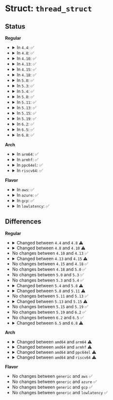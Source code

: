 # Struct: <code>thread_struct</code>

## Status
<b>Regular</b>
<ul>
<li>
<details>
<summary>In <code>4.4</code>: ✅</summary>

```c
struct thread_struct {
    struct desc_struct tls_array[3];
    long unsigned int sp0;
    long unsigned int sp;
    short unsigned int es;
    short unsigned int ds;
    short unsigned int fsindex;
    short unsigned int gsindex;
    long unsigned int fs;
    long unsigned int gs;
    struct perf_event * ptrace_bps[4];
    long unsigned int debugreg6;
    long unsigned int ptrace_dr7;
    long unsigned int cr2;
    long unsigned int trap_nr;
    long unsigned int error_code;
    long unsigned int *io_bitmap_ptr;
    long unsigned int iopl;
    unsigned int io_bitmap_max;
    struct fpu fpu;
};
```
</details>
</li>
<li>
<details>
<summary>In <code>4.8</code>: ✅</summary>

```c
struct thread_struct {
    struct desc_struct tls_array[3];
    long unsigned int sp0;
    long unsigned int sp;
    short unsigned int es;
    short unsigned int ds;
    short unsigned int fsindex;
    short unsigned int gsindex;
    long unsigned int fsbase;
    long unsigned int gsbase;
    struct perf_event * ptrace_bps[4];
    long unsigned int debugreg6;
    long unsigned int ptrace_dr7;
    long unsigned int cr2;
    long unsigned int trap_nr;
    long unsigned int error_code;
    long unsigned int *io_bitmap_ptr;
    long unsigned int iopl;
    unsigned int io_bitmap_max;
    mm_segment_t addr_limit;
    unsigned int sig_on_uaccess_err;
    unsigned int uaccess_err;
    struct fpu fpu;
};
```
</details>
</li>
<li>
<details>
<summary>In <code>4.10</code>: ✅</summary>

```c
struct thread_struct {
    struct desc_struct tls_array[3];
    long unsigned int sp0;
    long unsigned int sp;
    short unsigned int es;
    short unsigned int ds;
    short unsigned int fsindex;
    short unsigned int gsindex;
    u32 status;
    long unsigned int fsbase;
    long unsigned int gsbase;
    struct perf_event * ptrace_bps[4];
    long unsigned int debugreg6;
    long unsigned int ptrace_dr7;
    long unsigned int cr2;
    long unsigned int trap_nr;
    long unsigned int error_code;
    long unsigned int *io_bitmap_ptr;
    long unsigned int iopl;
    unsigned int io_bitmap_max;
    mm_segment_t addr_limit;
    unsigned int sig_on_uaccess_err;
    unsigned int uaccess_err;
    struct fpu fpu;
};
```
</details>
</li>
<li>
<details>
<summary>In <code>4.13</code>: ✅</summary>

```c
struct thread_struct {
    struct desc_struct tls_array[3];
    long unsigned int sp0;
    long unsigned int sp;
    short unsigned int es;
    short unsigned int ds;
    short unsigned int fsindex;
    short unsigned int gsindex;
    u32 status;
    long unsigned int fsbase;
    long unsigned int gsbase;
    struct perf_event * ptrace_bps[4];
    long unsigned int debugreg6;
    long unsigned int ptrace_dr7;
    long unsigned int cr2;
    long unsigned int trap_nr;
    long unsigned int error_code;
    long unsigned int *io_bitmap_ptr;
    long unsigned int iopl;
    unsigned int io_bitmap_max;
    mm_segment_t addr_limit;
    unsigned int sig_on_uaccess_err;
    unsigned int uaccess_err;
    struct fpu fpu;
};
```
</details>
</li>
<li>
<details>
<summary>In <code>4.15</code>: ✅</summary>

```c
struct thread_struct {
    struct desc_struct tls_array[3];
    long unsigned int sp;
    short unsigned int es;
    short unsigned int ds;
    short unsigned int fsindex;
    short unsigned int gsindex;
    long unsigned int fsbase;
    long unsigned int gsbase;
    struct perf_event * ptrace_bps[4];
    long unsigned int debugreg6;
    long unsigned int ptrace_dr7;
    long unsigned int cr2;
    long unsigned int trap_nr;
    long unsigned int error_code;
    long unsigned int *io_bitmap_ptr;
    long unsigned int iopl;
    unsigned int io_bitmap_max;
    mm_segment_t addr_limit;
    unsigned int sig_on_uaccess_err;
    unsigned int uaccess_err;
    struct fpu fpu;
};
```
</details>
</li>
<li>
<details>
<summary>In <code>4.18</code>: ✅</summary>

```c
struct thread_struct {
    struct desc_struct tls_array[3];
    long unsigned int sp;
    short unsigned int es;
    short unsigned int ds;
    short unsigned int fsindex;
    short unsigned int gsindex;
    long unsigned int fsbase;
    long unsigned int gsbase;
    struct perf_event * ptrace_bps[4];
    long unsigned int debugreg6;
    long unsigned int ptrace_dr7;
    long unsigned int cr2;
    long unsigned int trap_nr;
    long unsigned int error_code;
    long unsigned int *io_bitmap_ptr;
    long unsigned int iopl;
    unsigned int io_bitmap_max;
    mm_segment_t addr_limit;
    unsigned int sig_on_uaccess_err;
    unsigned int uaccess_err;
    struct fpu fpu;
};
```
</details>
</li>
<li>
<details>
<summary>In <code>5.0</code>: ✅</summary>

```c
struct thread_struct {
    struct desc_struct tls_array[3];
    long unsigned int sp;
    short unsigned int es;
    short unsigned int ds;
    short unsigned int fsindex;
    short unsigned int gsindex;
    long unsigned int fsbase;
    long unsigned int gsbase;
    struct perf_event * ptrace_bps[4];
    long unsigned int debugreg6;
    long unsigned int ptrace_dr7;
    long unsigned int cr2;
    long unsigned int trap_nr;
    long unsigned int error_code;
    long unsigned int *io_bitmap_ptr;
    long unsigned int iopl;
    unsigned int io_bitmap_max;
    mm_segment_t addr_limit;
    unsigned int sig_on_uaccess_err;
    unsigned int uaccess_err;
    struct fpu fpu;
};
```
</details>
</li>
<li>
<details>
<summary>In <code>5.3</code>: ✅</summary>

```c
struct thread_struct {
    struct desc_struct tls_array[3];
    long unsigned int sp;
    short unsigned int es;
    short unsigned int ds;
    short unsigned int fsindex;
    short unsigned int gsindex;
    long unsigned int fsbase;
    long unsigned int gsbase;
    struct perf_event * ptrace_bps[4];
    long unsigned int debugreg6;
    long unsigned int ptrace_dr7;
    long unsigned int cr2;
    long unsigned int trap_nr;
    long unsigned int error_code;
    long unsigned int *io_bitmap_ptr;
    long unsigned int iopl;
    unsigned int io_bitmap_max;
    mm_segment_t addr_limit;
    unsigned int sig_on_uaccess_err;
    unsigned int uaccess_err;
    struct fpu fpu;
};
```
</details>
</li>
<li>
<details>
<summary>In <code>5.4</code>: ✅</summary>

```c
struct thread_struct {
    struct desc_struct tls_array[3];
    long unsigned int sp;
    short unsigned int es;
    short unsigned int ds;
    short unsigned int fsindex;
    short unsigned int gsindex;
    long unsigned int fsbase;
    long unsigned int gsbase;
    struct perf_event * ptrace_bps[4];
    long unsigned int debugreg6;
    long unsigned int ptrace_dr7;
    long unsigned int cr2;
    long unsigned int trap_nr;
    long unsigned int error_code;
    long unsigned int *io_bitmap_ptr;
    long unsigned int iopl;
    unsigned int io_bitmap_max;
    mm_segment_t addr_limit;
    unsigned int sig_on_uaccess_err;
    unsigned int uaccess_err;
    struct fpu fpu;
};
```
</details>
</li>
<li>
<details>
<summary>In <code>5.8</code>: ✅</summary>

```c
struct thread_struct {
    struct desc_struct tls_array[3];
    long unsigned int sp;
    short unsigned int es;
    short unsigned int ds;
    short unsigned int fsindex;
    short unsigned int gsindex;
    long unsigned int fsbase;
    long unsigned int gsbase;
    struct perf_event * ptrace_bps[4];
    long unsigned int debugreg6;
    long unsigned int ptrace_dr7;
    long unsigned int cr2;
    long unsigned int trap_nr;
    long unsigned int error_code;
    struct io_bitmap *io_bitmap;
    long unsigned int iopl_emul;
    mm_segment_t addr_limit;
    unsigned int sig_on_uaccess_err;
    struct fpu fpu;
};
```
</details>
</li>
<li>
<details>
<summary>In <code>5.11</code>: ✅</summary>

```c
struct thread_struct {
    struct desc_struct tls_array[3];
    long unsigned int sp;
    short unsigned int es;
    short unsigned int ds;
    short unsigned int fsindex;
    short unsigned int gsindex;
    long unsigned int fsbase;
    long unsigned int gsbase;
    struct perf_event * ptrace_bps[4];
    long unsigned int virtual_dr6;
    long unsigned int ptrace_dr7;
    long unsigned int cr2;
    long unsigned int trap_nr;
    long unsigned int error_code;
    struct io_bitmap *io_bitmap;
    long unsigned int iopl_emul;
    unsigned int sig_on_uaccess_err;
    struct fpu fpu;
};
```
</details>
</li>
<li>
<details>
<summary>In <code>5.13</code>: ✅</summary>

```c
struct thread_struct {
    struct desc_struct tls_array[3];
    long unsigned int sp;
    short unsigned int es;
    short unsigned int ds;
    short unsigned int fsindex;
    short unsigned int gsindex;
    long unsigned int fsbase;
    long unsigned int gsbase;
    struct perf_event * ptrace_bps[4];
    long unsigned int virtual_dr6;
    long unsigned int ptrace_dr7;
    long unsigned int cr2;
    long unsigned int trap_nr;
    long unsigned int error_code;
    struct io_bitmap *io_bitmap;
    long unsigned int iopl_emul;
    unsigned int sig_on_uaccess_err;
    struct fpu fpu;
};
```
</details>
</li>
<li>
<details>
<summary>In <code>5.15</code>: ✅</summary>

```c
struct thread_struct {
    struct desc_struct tls_array[3];
    long unsigned int sp;
    short unsigned int es;
    short unsigned int ds;
    short unsigned int fsindex;
    short unsigned int gsindex;
    long unsigned int fsbase;
    long unsigned int gsbase;
    struct perf_event * ptrace_bps[4];
    long unsigned int virtual_dr6;
    long unsigned int ptrace_dr7;
    long unsigned int cr2;
    long unsigned int trap_nr;
    long unsigned int error_code;
    struct io_bitmap *io_bitmap;
    long unsigned int iopl_emul;
    unsigned int iopl_warn;
    unsigned int sig_on_uaccess_err;
    u32 pkru;
    struct fpu fpu;
};
```
</details>
</li>
<li>
<details>
<summary>In <code>5.19</code>: ✅</summary>

```c
struct thread_struct {
    struct desc_struct tls_array[3];
    long unsigned int sp;
    short unsigned int es;
    short unsigned int ds;
    short unsigned int fsindex;
    short unsigned int gsindex;
    long unsigned int fsbase;
    long unsigned int gsbase;
    struct perf_event * ptrace_bps[4];
    long unsigned int virtual_dr6;
    long unsigned int ptrace_dr7;
    long unsigned int cr2;
    long unsigned int trap_nr;
    long unsigned int error_code;
    struct io_bitmap *io_bitmap;
    long unsigned int iopl_emul;
    unsigned int iopl_warn;
    unsigned int sig_on_uaccess_err;
    u32 pkru;
    struct fpu fpu;
};
```
</details>
</li>
<li>
<details>
<summary>In <code>6.2</code>: ✅</summary>

```c
struct thread_struct {
    struct desc_struct tls_array[3];
    long unsigned int sp;
    short unsigned int es;
    short unsigned int ds;
    short unsigned int fsindex;
    short unsigned int gsindex;
    long unsigned int fsbase;
    long unsigned int gsbase;
    struct perf_event * ptrace_bps[4];
    long unsigned int virtual_dr6;
    long unsigned int ptrace_dr7;
    long unsigned int cr2;
    long unsigned int trap_nr;
    long unsigned int error_code;
    struct io_bitmap *io_bitmap;
    long unsigned int iopl_emul;
    unsigned int iopl_warn;
    unsigned int sig_on_uaccess_err;
    u32 pkru;
    struct fpu fpu;
};
```
</details>
</li>
<li>
<details>
<summary>In <code>6.5</code>: ✅</summary>

```c
struct thread_struct {
    struct desc_struct tls_array[3];
    long unsigned int sp;
    short unsigned int es;
    short unsigned int ds;
    short unsigned int fsindex;
    short unsigned int gsindex;
    long unsigned int fsbase;
    long unsigned int gsbase;
    struct perf_event * ptrace_bps[4];
    long unsigned int virtual_dr6;
    long unsigned int ptrace_dr7;
    long unsigned int cr2;
    long unsigned int trap_nr;
    long unsigned int error_code;
    struct io_bitmap *io_bitmap;
    long unsigned int iopl_emul;
    unsigned int iopl_warn;
    unsigned int sig_on_uaccess_err;
    u32 pkru;
    struct fpu fpu;
};
```
</details>
</li>
<li>
<details>
<summary>In <code>6.8</code>: ✅</summary>

```c
struct thread_struct {
    struct desc_struct tls_array[3];
    long unsigned int sp;
    short unsigned int es;
    short unsigned int ds;
    short unsigned int fsindex;
    short unsigned int gsindex;
    long unsigned int fsbase;
    long unsigned int gsbase;
    struct perf_event * ptrace_bps[4];
    long unsigned int virtual_dr6;
    long unsigned int ptrace_dr7;
    long unsigned int cr2;
    long unsigned int trap_nr;
    long unsigned int error_code;
    struct io_bitmap *io_bitmap;
    long unsigned int iopl_emul;
    unsigned int iopl_warn;
    unsigned int sig_on_uaccess_err;
    u32 pkru;
    long unsigned int features;
    long unsigned int features_locked;
    struct thread_shstk shstk;
    struct fpu fpu;
};
```
</details>
</li>
</ul>
<b>Arch</b>
<ul>
<li>
<details>
<summary>In <code>arm64</code>: ✅</summary>

```c
struct thread_struct {
    struct cpu_context cpu_context;
    struct (anon) uw;
    unsigned int fpsimd_cpu;
    void *sve_state;
    unsigned int sve_vl;
    unsigned int sve_vl_onexec;
    long unsigned int fault_address;
    long unsigned int fault_code;
    struct debug_info debug;
    struct ptrauth_keys keys_user;
};
```
</details>
</li>
<li>
<details>
<summary>In <code>armhf</code>: ✅</summary>

```c
struct thread_struct {
    long unsigned int address;
    long unsigned int trap_no;
    long unsigned int error_code;
    struct debug_info debug;
};
```
</details>
</li>
<li>
<details>
<summary>In <code>ppc64el</code>: ✅</summary>

```c
struct thread_struct {
    long unsigned int ksp;
    long unsigned int ksp_vsid;
    struct pt_regs *regs;
    mm_segment_t addr_limit;
    struct debug_reg debug;
    struct thread_fp_state fp_state;
    struct thread_fp_state *fp_save_area;
    int fpexc_mode;
    unsigned int align_ctl;
    struct perf_event * ptrace_bps[1];
    struct perf_event *last_hit_ubp;
    struct arch_hw_breakpoint hw_brk;
    long unsigned int trap_nr;
    u8 load_slb;
    u8 load_fp;
    u8 load_vec;
    struct thread_vr_state vr_state;
    struct thread_vr_state *vr_save_area;
    long unsigned int vrsave;
    int used_vr;
    int used_vsr;
    u8 load_tm;
    u64 tm_tfhar;
    u64 tm_texasr;
    u64 tm_tfiar;
    struct pt_regs ckpt_regs;
    long unsigned int tm_tar;
    long unsigned int tm_ppr;
    long unsigned int tm_dscr;
    struct thread_fp_state ckfp_state;
    struct thread_vr_state ckvr_state;
    long unsigned int ckvrsave;
    long unsigned int dscr;
    long unsigned int fscr;
    int dscr_inherit;
    long unsigned int tidr;
    long unsigned int tar;
    long unsigned int ebbrr;
    long unsigned int ebbhr;
    long unsigned int bescr;
    long unsigned int siar;
    long unsigned int sdar;
    long unsigned int sier;
    long unsigned int mmcr2;
    unsigned int mmcr0;
    unsigned int used_ebb;
    unsigned int used_vas;
};
```
</details>
</li>
<li>
<details>
<summary>In <code>riscv64</code>: ✅</summary>

```c
struct thread_struct {
    long unsigned int ra;
    long unsigned int sp;
    long unsigned int s[12];
    struct __riscv_d_ext_state fstate;
};
```
</details>
</li>
</ul>
<b>Flavor</b>
<ul>
<li>
<details>
<summary>In <code>aws</code>: ✅</summary>

```c
struct thread_struct {
    struct desc_struct tls_array[3];
    long unsigned int sp;
    short unsigned int es;
    short unsigned int ds;
    short unsigned int fsindex;
    short unsigned int gsindex;
    long unsigned int fsbase;
    long unsigned int gsbase;
    struct perf_event * ptrace_bps[4];
    long unsigned int debugreg6;
    long unsigned int ptrace_dr7;
    long unsigned int cr2;
    long unsigned int trap_nr;
    long unsigned int error_code;
    long unsigned int *io_bitmap_ptr;
    long unsigned int iopl;
    unsigned int io_bitmap_max;
    mm_segment_t addr_limit;
    unsigned int sig_on_uaccess_err;
    unsigned int uaccess_err;
    struct fpu fpu;
};
```
</details>
</li>
<li>
<details>
<summary>In <code>azure</code>: ✅</summary>

```c
struct thread_struct {
    struct desc_struct tls_array[3];
    long unsigned int sp;
    short unsigned int es;
    short unsigned int ds;
    short unsigned int fsindex;
    short unsigned int gsindex;
    long unsigned int fsbase;
    long unsigned int gsbase;
    struct perf_event * ptrace_bps[4];
    long unsigned int debugreg6;
    long unsigned int ptrace_dr7;
    long unsigned int cr2;
    long unsigned int trap_nr;
    long unsigned int error_code;
    long unsigned int *io_bitmap_ptr;
    long unsigned int iopl;
    unsigned int io_bitmap_max;
    mm_segment_t addr_limit;
    unsigned int sig_on_uaccess_err;
    unsigned int uaccess_err;
    struct fpu fpu;
};
```
</details>
</li>
<li>
<details>
<summary>In <code>gcp</code>: ✅</summary>

```c
struct thread_struct {
    struct desc_struct tls_array[3];
    long unsigned int sp;
    short unsigned int es;
    short unsigned int ds;
    short unsigned int fsindex;
    short unsigned int gsindex;
    long unsigned int fsbase;
    long unsigned int gsbase;
    struct perf_event * ptrace_bps[4];
    long unsigned int debugreg6;
    long unsigned int ptrace_dr7;
    long unsigned int cr2;
    long unsigned int trap_nr;
    long unsigned int error_code;
    long unsigned int *io_bitmap_ptr;
    long unsigned int iopl;
    unsigned int io_bitmap_max;
    mm_segment_t addr_limit;
    unsigned int sig_on_uaccess_err;
    unsigned int uaccess_err;
    struct fpu fpu;
};
```
</details>
</li>
<li>
<details>
<summary>In <code>lowlatency</code>: ✅</summary>

```c
struct thread_struct {
    struct desc_struct tls_array[3];
    long unsigned int sp;
    short unsigned int es;
    short unsigned int ds;
    short unsigned int fsindex;
    short unsigned int gsindex;
    long unsigned int fsbase;
    long unsigned int gsbase;
    struct perf_event * ptrace_bps[4];
    long unsigned int debugreg6;
    long unsigned int ptrace_dr7;
    long unsigned int cr2;
    long unsigned int trap_nr;
    long unsigned int error_code;
    long unsigned int *io_bitmap_ptr;
    long unsigned int iopl;
    unsigned int io_bitmap_max;
    mm_segment_t addr_limit;
    unsigned int sig_on_uaccess_err;
    unsigned int uaccess_err;
    struct fpu fpu;
};
```
</details>
</li>
</ul>

## Differences
<b>Regular</b>
<ul>
<li>
<details>
<summary>Changed between <code>4.4</code> and <code>4.8</code> ⚠️</summary>
<ul>
<li>
<b>Field added. </b>
<code>long unsigned int fsbase</code>
</li>
<li>
<b>Field added. </b>
<code>long unsigned int gsbase</code>
</li>
<li>
<b>Field added. </b>
<code>mm_segment_t addr_limit</code>
</li>
<li>
<b>Field added. </b>
<code>unsigned int sig_on_uaccess_err</code>
</li>
<li>
<b>Field added. </b>
<code>unsigned int uaccess_err</code>
</li>
<li>
<b>Field removed. </b>
<code>long unsigned int fs</code>
</li>
<li>
<b>Field removed. </b>
<code>long unsigned int gs</code>
</li>
</ul>
</details>
</li>
<li>
<details>
<summary>Changed between <code>4.8</code> and <code>4.10</code> ⚠️</summary>
<ul>
<li>
<b>Field added. </b>
<code>u32 status</code>
</li>
</ul>
</details>
</li>
<li>
No changes between <code>4.10</code> and <code>4.13</code> ✅
</li>
<li>
<details>
<summary>Changed between <code>4.13</code> and <code>4.15</code> ⚠️</summary>
<ul>
<li>
<b>Field removed. </b>
<code>long unsigned int sp0</code>
</li>
<li>
<b>Field removed. </b>
<code>u32 status</code>
</li>
</ul>
</details>
</li>
<li>
No changes between <code>4.15</code> and <code>4.18</code> ✅
</li>
<li>
No changes between <code>4.18</code> and <code>5.0</code> ✅
</li>
<li>
No changes between <code>5.0</code> and <code>5.3</code> ✅
</li>
<li>
No changes between <code>5.3</code> and <code>5.4</code> ✅
</li>
<li>
<details>
<summary>Changed between <code>5.4</code> and <code>5.8</code> ⚠️</summary>
<ul>
<li>
<b>Field added. </b>
<code>struct io_bitmap *io_bitmap</code>
</li>
<li>
<b>Field added. </b>
<code>long unsigned int iopl_emul</code>
</li>
<li>
<b>Field removed. </b>
<code>long unsigned int *io_bitmap_ptr</code>
</li>
<li>
<b>Field removed. </b>
<code>long unsigned int iopl</code>
</li>
<li>
<b>Field removed. </b>
<code>unsigned int io_bitmap_max</code>
</li>
<li>
<b>Field removed. </b>
<code>unsigned int uaccess_err</code>
</li>
</ul>
</details>
</li>
<li>
<details>
<summary>Changed between <code>5.8</code> and <code>5.11</code> ⚠️</summary>
<ul>
<li>
<b>Field added. </b>
<code>long unsigned int virtual_dr6</code>
</li>
<li>
<b>Field removed. </b>
<code>long unsigned int debugreg6</code>
</li>
<li>
<b>Field removed. </b>
<code>mm_segment_t addr_limit</code>
</li>
</ul>
</details>
</li>
<li>
No changes between <code>5.11</code> and <code>5.13</code> ✅
</li>
<li>
<details>
<summary>Changed between <code>5.13</code> and <code>5.15</code> ⚠️</summary>
<ul>
<li>
<b>Field added. </b>
<code>unsigned int iopl_warn</code>
</li>
<li>
<b>Field added. </b>
<code>u32 pkru</code>
</li>
</ul>
</details>
</li>
<li>
No changes between <code>5.15</code> and <code>5.19</code> ✅
</li>
<li>
No changes between <code>5.19</code> and <code>6.2</code> ✅
</li>
<li>
No changes between <code>6.2</code> and <code>6.5</code> ✅
</li>
<li>
<details>
<summary>Changed between <code>6.5</code> and <code>6.8</code> ⚠️</summary>
<ul>
<li>
<b>Field added. </b>
<code>long unsigned int features</code>
</li>
<li>
<b>Field added. </b>
<code>long unsigned int features_locked</code>
</li>
<li>
<b>Field added. </b>
<code>struct thread_shstk shstk</code>
</li>
</ul>
</details>
</li>
</ul>
<b>Arch</b>
<ul>
<li>
<details>
<summary>Changed between <code>amd64</code> and <code>arm64</code> ⚠️</summary>
<ul>
<li>
<b>Field added. </b>
<code>struct cpu_context cpu_context</code>
</li>
<li>
<b>Field added. </b>
<code>struct (anon) uw</code>
</li>
<li>
<b>Field added. </b>
<code>unsigned int fpsimd_cpu</code>
</li>
<li>
<b>Field added. </b>
<code>void *sve_state</code>
</li>
<li>
<b>Field added. </b>
<code>unsigned int sve_vl</code>
</li>
<li>
<b>Field added. </b>
<code>unsigned int sve_vl_onexec</code>
</li>
<li>
<b>Field added. </b>
<code>long unsigned int fault_address</code>
</li>
<li>
<b>Field added. </b>
<code>long unsigned int fault_code</code>
</li>
<li>
<b>Field added. </b>
<code>struct debug_info debug</code>
</li>
<li>
<b>Field added. </b>
<code>struct ptrauth_keys keys_user</code>
</li>
<li>
<b>Field removed. </b>
<code>struct desc_struct tls_array[3]</code>
</li>
<li>
<b>Field removed. </b>
<code>long unsigned int sp</code>
</li>
<li>
<b>Field removed. </b>
<code>short unsigned int es</code>
</li>
<li>
<b>Field removed. </b>
<code>short unsigned int ds</code>
</li>
<li>
<b>Field removed. </b>
<code>short unsigned int fsindex</code>
</li>
<li>
<b>Field removed. </b>
<code>short unsigned int gsindex</code>
</li>
<li>
<b>Field removed. </b>
<code>long unsigned int fsbase</code>
</li>
<li>
<b>Field removed. </b>
<code>long unsigned int gsbase</code>
</li>
<li>
<b>Field removed. </b>
<code>struct perf_event * ptrace_bps[4]</code>
</li>
<li>
<b>Field removed. </b>
<code>long unsigned int debugreg6</code>
</li>
<li>
<b>Field removed. </b>
<code>long unsigned int ptrace_dr7</code>
</li>
<li>
<b>Field removed. </b>
<code>long unsigned int cr2</code>
</li>
<li>
<b>Field removed. </b>
<code>long unsigned int trap_nr</code>
</li>
<li>
<b>Field removed. </b>
<code>long unsigned int error_code</code>
</li>
<li>
<b>Field removed. </b>
<code>long unsigned int *io_bitmap_ptr</code>
</li>
<li>
<b>Field removed. </b>
<code>long unsigned int iopl</code>
</li>
<li>
<b>Field removed. </b>
<code>unsigned int io_bitmap_max</code>
</li>
<li>
<b>Field removed. </b>
<code>mm_segment_t addr_limit</code>
</li>
<li>
<b>Field removed. </b>
<code>unsigned int sig_on_uaccess_err</code>
</li>
<li>
<b>Field removed. </b>
<code>unsigned int uaccess_err</code>
</li>
<li>
<b>Field removed. </b>
<code>struct fpu fpu</code>
</li>
</ul>
</details>
</li>
<li>
<details>
<summary>Changed between <code>amd64</code> and <code>armhf</code> ⚠️</summary>
<ul>
<li>
<b>Field added. </b>
<code>long unsigned int address</code>
</li>
<li>
<b>Field added. </b>
<code>long unsigned int trap_no</code>
</li>
<li>
<b>Field added. </b>
<code>struct debug_info debug</code>
</li>
<li>
<b>Field removed. </b>
<code>struct desc_struct tls_array[3]</code>
</li>
<li>
<b>Field removed. </b>
<code>long unsigned int sp</code>
</li>
<li>
<b>Field removed. </b>
<code>short unsigned int es</code>
</li>
<li>
<b>Field removed. </b>
<code>short unsigned int ds</code>
</li>
<li>
<b>Field removed. </b>
<code>short unsigned int fsindex</code>
</li>
<li>
<b>Field removed. </b>
<code>short unsigned int gsindex</code>
</li>
<li>
<b>Field removed. </b>
<code>long unsigned int fsbase</code>
</li>
<li>
<b>Field removed. </b>
<code>long unsigned int gsbase</code>
</li>
<li>
<b>Field removed. </b>
<code>struct perf_event * ptrace_bps[4]</code>
</li>
<li>
<b>Field removed. </b>
<code>long unsigned int debugreg6</code>
</li>
<li>
<b>Field removed. </b>
<code>long unsigned int ptrace_dr7</code>
</li>
<li>
<b>Field removed. </b>
<code>long unsigned int cr2</code>
</li>
<li>
<b>Field removed. </b>
<code>long unsigned int trap_nr</code>
</li>
<li>
<b>Field removed. </b>
<code>long unsigned int *io_bitmap_ptr</code>
</li>
<li>
<b>Field removed. </b>
<code>long unsigned int iopl</code>
</li>
<li>
<b>Field removed. </b>
<code>unsigned int io_bitmap_max</code>
</li>
<li>
<b>Field removed. </b>
<code>mm_segment_t addr_limit</code>
</li>
<li>
<b>Field removed. </b>
<code>unsigned int sig_on_uaccess_err</code>
</li>
<li>
<b>Field removed. </b>
<code>unsigned int uaccess_err</code>
</li>
<li>
<b>Field removed. </b>
<code>struct fpu fpu</code>
</li>
</ul>
</details>
</li>
<li>
<details>
<summary>Changed between <code>amd64</code> and <code>ppc64el</code> ⚠️</summary>
<ul>
<li>
<b>Field added. </b>
<code>long unsigned int ksp</code>
</li>
<li>
<b>Field added. </b>
<code>long unsigned int ksp_vsid</code>
</li>
<li>
<b>Field added. </b>
<code>struct pt_regs *regs</code>
</li>
<li>
<b>Field added. </b>
<code>struct debug_reg debug</code>
</li>
<li>
<b>Field added. </b>
<code>struct thread_fp_state fp_state</code>
</li>
<li>
<b>Field added. </b>
<code>struct thread_fp_state *fp_save_area</code>
</li>
<li>
<b>Field added. </b>
<code>int fpexc_mode</code>
</li>
<li>
<b>Field added. </b>
<code>unsigned int align_ctl</code>
</li>
<li>
<b>Field added. </b>
<code>struct perf_event *last_hit_ubp</code>
</li>
<li>
<b>Field added. </b>
<code>struct arch_hw_breakpoint hw_brk</code>
</li>
<li>
<b>Field added. </b>
<code>u8 load_slb</code>
</li>
<li>
<b>Field added. </b>
<code>u8 load_fp</code>
</li>
<li>
<b>Field added. </b>
<code>u8 load_vec</code>
</li>
<li>
<b>Field added. </b>
<code>struct thread_vr_state vr_state</code>
</li>
<li>
<b>Field added. </b>
<code>struct thread_vr_state *vr_save_area</code>
</li>
<li>
<b>Field added. </b>
<code>long unsigned int vrsave</code>
</li>
<li>
<b>Field added. </b>
<code>int used_vr</code>
</li>
<li>
<b>Field added. </b>
<code>int used_vsr</code>
</li>
<li>
<b>Field added. </b>
<code>u8 load_tm</code>
</li>
<li>
<b>Field added. </b>
<code>u64 tm_tfhar</code>
</li>
<li>
<b>Field added. </b>
<code>u64 tm_texasr</code>
</li>
<li>
<b>Field added. </b>
<code>u64 tm_tfiar</code>
</li>
<li>
<b>Field added. </b>
<code>struct pt_regs ckpt_regs</code>
</li>
<li>
<b>Field added. </b>
<code>long unsigned int tm_tar</code>
</li>
<li>
<b>Field added. </b>
<code>long unsigned int tm_ppr</code>
</li>
<li>
<b>Field added. </b>
<code>long unsigned int tm_dscr</code>
</li>
<li>
<b>Field added. </b>
<code>struct thread_fp_state ckfp_state</code>
</li>
<li>
<b>Field added. </b>
<code>struct thread_vr_state ckvr_state</code>
</li>
<li>
<b>Field added. </b>
<code>long unsigned int ckvrsave</code>
</li>
<li>
<b>Field added. </b>
<code>long unsigned int dscr</code>
</li>
<li>
<b>Field added. </b>
<code>long unsigned int fscr</code>
</li>
<li>
<b>Field added. </b>
<code>int dscr_inherit</code>
</li>
<li>
<b>Field added. </b>
<code>long unsigned int tidr</code>
</li>
<li>
<b>Field added. </b>
<code>long unsigned int tar</code>
</li>
<li>
<b>Field added. </b>
<code>long unsigned int ebbrr</code>
</li>
<li>
<b>Field added. </b>
<code>long unsigned int ebbhr</code>
</li>
<li>
<b>Field added. </b>
<code>long unsigned int bescr</code>
</li>
<li>
<b>Field added. </b>
<code>long unsigned int siar</code>
</li>
<li>
<b>Field added. </b>
<code>long unsigned int sdar</code>
</li>
<li>
<b>Field added. </b>
<code>long unsigned int sier</code>
</li>
<li>
<b>Field added. </b>
<code>long unsigned int mmcr2</code>
</li>
<li>
<b>Field added. </b>
<code>unsigned int mmcr0</code>
</li>
<li>
<b>Field added. </b>
<code>unsigned int used_ebb</code>
</li>
<li>
<b>Field added. </b>
<code>unsigned int used_vas</code>
</li>
<li>
<b>Field removed. </b>
<code>struct desc_struct tls_array[3]</code>
</li>
<li>
<b>Field removed. </b>
<code>long unsigned int sp</code>
</li>
<li>
<b>Field removed. </b>
<code>short unsigned int es</code>
</li>
<li>
<b>Field removed. </b>
<code>short unsigned int ds</code>
</li>
<li>
<b>Field removed. </b>
<code>short unsigned int fsindex</code>
</li>
<li>
<b>Field removed. </b>
<code>short unsigned int gsindex</code>
</li>
<li>
<b>Field removed. </b>
<code>long unsigned int fsbase</code>
</li>
<li>
<b>Field removed. </b>
<code>long unsigned int gsbase</code>
</li>
<li>
<b>Field removed. </b>
<code>long unsigned int debugreg6</code>
</li>
<li>
<b>Field removed. </b>
<code>long unsigned int ptrace_dr7</code>
</li>
<li>
<b>Field removed. </b>
<code>long unsigned int cr2</code>
</li>
<li>
<b>Field removed. </b>
<code>long unsigned int error_code</code>
</li>
<li>
<b>Field removed. </b>
<code>long unsigned int *io_bitmap_ptr</code>
</li>
<li>
<b>Field removed. </b>
<code>long unsigned int iopl</code>
</li>
<li>
<b>Field removed. </b>
<code>unsigned int io_bitmap_max</code>
</li>
<li>
<b>Field removed. </b>
<code>unsigned int sig_on_uaccess_err</code>
</li>
<li>
<b>Field removed. </b>
<code>unsigned int uaccess_err</code>
</li>
<li>
<b>Field removed. </b>
<code>struct fpu fpu</code>
</li>
<li>
<b>Field type changed. </b>
<code>struct perf_event * ptrace_bps[4]</code> ➡️ <code>struct perf_event * ptrace_bps[1]</code>
</li>
</ul>
</details>
</li>
<li>
<details>
<summary>Changed between <code>amd64</code> and <code>riscv64</code> ⚠️</summary>
<ul>
<li>
<b>Field added. </b>
<code>long unsigned int ra</code>
</li>
<li>
<b>Field added. </b>
<code>long unsigned int s[12]</code>
</li>
<li>
<b>Field added. </b>
<code>struct __riscv_d_ext_state fstate</code>
</li>
<li>
<b>Field removed. </b>
<code>struct desc_struct tls_array[3]</code>
</li>
<li>
<b>Field removed. </b>
<code>short unsigned int es</code>
</li>
<li>
<b>Field removed. </b>
<code>short unsigned int ds</code>
</li>
<li>
<b>Field removed. </b>
<code>short unsigned int fsindex</code>
</li>
<li>
<b>Field removed. </b>
<code>short unsigned int gsindex</code>
</li>
<li>
<b>Field removed. </b>
<code>long unsigned int fsbase</code>
</li>
<li>
<b>Field removed. </b>
<code>long unsigned int gsbase</code>
</li>
<li>
<b>Field removed. </b>
<code>struct perf_event * ptrace_bps[4]</code>
</li>
<li>
<b>Field removed. </b>
<code>long unsigned int debugreg6</code>
</li>
<li>
<b>Field removed. </b>
<code>long unsigned int ptrace_dr7</code>
</li>
<li>
<b>Field removed. </b>
<code>long unsigned int cr2</code>
</li>
<li>
<b>Field removed. </b>
<code>long unsigned int trap_nr</code>
</li>
<li>
<b>Field removed. </b>
<code>long unsigned int error_code</code>
</li>
<li>
<b>Field removed. </b>
<code>long unsigned int *io_bitmap_ptr</code>
</li>
<li>
<b>Field removed. </b>
<code>long unsigned int iopl</code>
</li>
<li>
<b>Field removed. </b>
<code>unsigned int io_bitmap_max</code>
</li>
<li>
<b>Field removed. </b>
<code>mm_segment_t addr_limit</code>
</li>
<li>
<b>Field removed. </b>
<code>unsigned int sig_on_uaccess_err</code>
</li>
<li>
<b>Field removed. </b>
<code>unsigned int uaccess_err</code>
</li>
<li>
<b>Field removed. </b>
<code>struct fpu fpu</code>
</li>
</ul>
</details>
</li>
</ul>
<b>Flavor</b>
<ul>
<li>
No changes between <code>generic</code> and <code>aws</code> ✅
</li>
<li>
No changes between <code>generic</code> and <code>azure</code> ✅
</li>
<li>
No changes between <code>generic</code> and <code>gcp</code> ✅
</li>
<li>
No changes between <code>generic</code> and <code>lowlatency</code> ✅
</li>
</ul>
